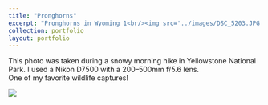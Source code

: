 ```yaml
---
title: "Pronghorns"
excerpt: "Pronghorns in Wyoming 1<br/><img src='../images/DSC_5203.JPG'>"
collection: portfolio
layout: portfolio
---
```


This photo was taken during a snowy morning hike in Yellowstone National Park. I used a Nikon D7500 with a 200–500mm f/5.6 lens.  
One of my favorite wildlife captures!

<img src='{{ site.baseurl }}/images/DSC_5203.JPG'>